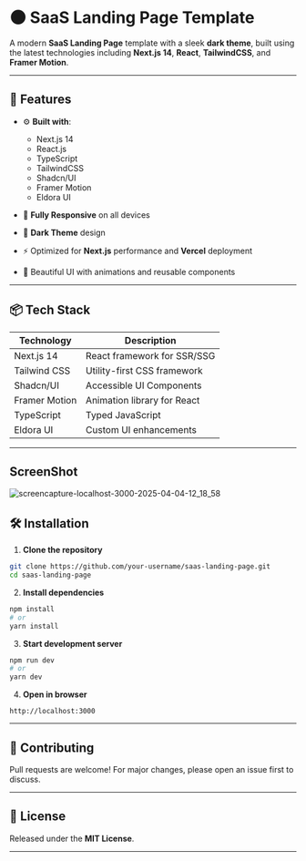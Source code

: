 # 🌑 SaaS Landing Page Template

A modern **SaaS Landing Page** template with a sleek **dark theme**, built using the latest technologies including **Next.js 14**, **React**, **TailwindCSS**, and **Framer Motion**.

---

## 🚀 Features

- ⚙️ **Built with**:  
  - Next.js 14
  - React.js
  - TypeScript
  - TailwindCSS
  - Shadcn/UI
  - Framer Motion
  - Eldora UI

- 📱 **Fully Responsive** on all devices
- 🌌 **Dark Theme** design
- ⚡ Optimized for **Next.js** performance and **Vercel** deployment
- 🎨 Beautiful UI with animations and reusable components

---

## 📦 Tech Stack

| Technology     | Description                |
|----------------|----------------------------|
| Next.js 14     | React framework for SSR/SSG|
| Tailwind CSS   | Utility-first CSS framework|
| Shadcn/UI      | Accessible UI Components   |
| Framer Motion  | Animation library for React|
| TypeScript     | Typed JavaScript           |
| Eldora UI      | Custom UI enhancements     |

---

## ScreenShot


![screencapture-localhost-3000-2025-04-04-12_18_58](https://github.com/user-attachments/assets/975a5ce7-a955-4ab1-a0a3-e56c435710fb)


## 🛠️ Installation

1. **Clone the repository**
```bash
git clone https://github.com/your-username/saas-landing-page.git
cd saas-landing-page
```

2. **Install dependencies**
```bash
npm install
# or
yarn install
```

3. **Start development server**
```bash
npm run dev
# or
yarn dev
```

4. **Open in browser**
```
http://localhost:3000
```

---

## 🤝 Contributing
Pull requests are welcome! For major changes, please open an issue first to discuss.

---

## 📜 License
Released under the **MIT License**.

---
